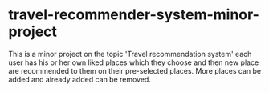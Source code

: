 # travel-recommender-system-minor-project
This is a minor project on the topic 'Travel recommendation system'
each user has his or her own liked places which they choose and then new place are recommended to them on their pre-selected places.
More places can be added and already added can be removed.
